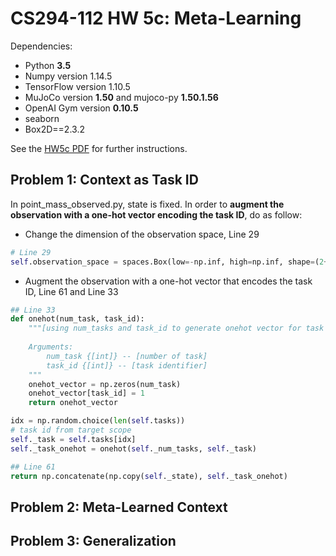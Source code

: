 # CS294-112 HW 5c: Meta-Learning

Dependencies:
 * Python **3.5**
 * Numpy version 1.14.5
 * TensorFlow version 1.10.5
 * MuJoCo version **1.50** and mujoco-py **1.50.1.56**
 * OpenAI Gym version **0.10.5**
 * seaborn
 * Box2D==2.3.2

See the [HW5c PDF](http://rail.eecs.berkeley.edu/deeprlcourse/static/homeworks/hw5c.pdf) for further instructions.

## Problem 1: Context as Task ID
In point_mass_observed.py, state is fixed. In order to **augment the observation with a one-hot vector encoding the task ID**, do as follow:
* Change the dimension of the observation space, Line 29
```python
# Line 29
self.observation_space = spaces.Box(low=-np.inf, high=np.inf, shape=(2+self._num_tasks,))
```
* Augment the observation with a one-hot vector that encodes the task ID, Line 61 and Line 33
```python
## Line 33
def onehot(num_task, task_id):
    """[using num_tasks and task_id to generate onehot vector for task identifier]
    
    Arguments:
        num_task {[int]} -- [number of task]
        task_id {[int]} -- [task identifier]
    """
    onehot_vector = np.zeros(num_task)
    onehot_vector[task_id] = 1
    return onehot_vector

idx = np.random.choice(len(self.tasks))
# task id from target scope
self._task = self.tasks[idx]
self._task_onehot = onehot(self._num_tasks, self._task)

## Line 61
return np.concatenate(np.copy(self._state), self._task_onehot)
```

## Problem 2: Meta-Learned Context

## Problem 3: Generalization